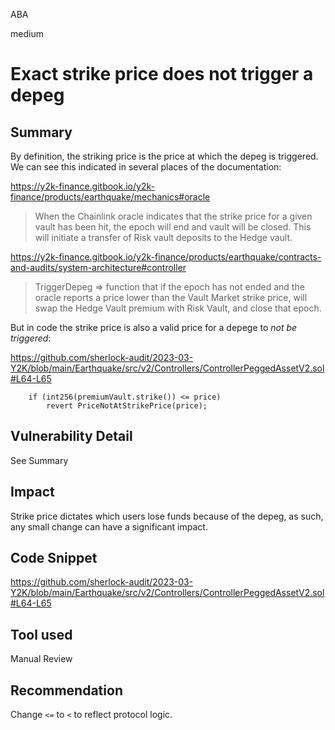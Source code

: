 ABA

medium

# Exact strike price does not trigger a depeg

## Summary

By definition, the striking price is the price at which the depeg is triggered. We can see this indicated in several places of the documentation:

https://y2k-finance.gitbook.io/y2k-finance/products/earthquake/mechanics#oracle
> When the Chainlink oracle indicates that the strike price for a given vault has been hit, the epoch will end and vault will be closed. This will initiate a transfer of Risk vault deposits to the Hedge vault.

https://y2k-finance.gitbook.io/y2k-finance/products/earthquake/contracts-and-audits/system-architecture#controller
> TriggerDepeg => function that if the epoch has not ended and the oracle reports a price lower than the Vault Market strike price, will swap the Hedge Vault premium with Risk Vault, and close that epoch.

But in code the strike price is also a valid price for a depege to _not be triggered_:

https://github.com/sherlock-audit/2023-03-Y2K/blob/main/Earthquake/src/v2/Controllers/ControllerPeggedAssetV2.sol#L64-L65
```Solidity
    if (int256(premiumVault.strike()) <= price)
        revert PriceNotAtStrikePrice(price);
```

## Vulnerability Detail

See Summary

## Impact

Strike price dictates which users lose funds because of the depeg, as such, any small change can have a significant impact.

## Code Snippet

https://github.com/sherlock-audit/2023-03-Y2K/blob/main/Earthquake/src/v2/Controllers/ControllerPeggedAssetV2.sol#L64-L65

## Tool used

Manual Review

## Recommendation

Change `<=` to `<` to reflect protocol logic.